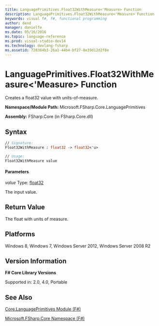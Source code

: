 ```yaml
---
title: LanguagePrimitives.Float32WithMeasure<'Measure> Function
description: LanguagePrimitives.Float32WithMeasure<'Measure> Function
keywords: visual f#, f#, functional programming
author: dend
manager: danielfe
ms.date: 05/16/2016
ms.topic: language-reference
ms.prod: visual-studio-dev14
ms.technology: devlang-fsharp
ms.assetid: 720384b3-26a1-44b4-bf27-8e39d12d2f8e 
---
```


# LanguagePrimitives.Float32WithMeasure<'Measure> Function

Creates a float32 value with units-of-measure.

**Namespace/Module Path:** Microsoft.FSharp.Core.LanguagePrimitives

**Assembly:** FSharp.Core (in FSharp.Core.dll)


## Syntax

```fsharp
// Signature:
Float32WithMeasure : float32 -> float32<'u>

// Usage:
Float32WithMeasure value
```

#### Parameters
*value*
Type: [float32](https://msdn.microsoft.com/library/9bf674b5-ea9a-4b08-ad42-4da313b6ebf0)


The input value.


## Return Value

The float with units of measure.


## Platforms
Windows 8, Windows 7, Windows Server 2012, Windows Server 2008 R2


## Version Information
**F# Core Library Versions**

Supported in: 2.0, 4.0, Portable

## See Also
[Core.LanguagePrimitives Module &#40;F&#35;&#41;](Core.LanguagePrimitives-Module-%5BFSharp%5D.md)

[Microsoft.FSharp.Core Namespace &#40;F&#35;&#41;](Microsoft.FSharp.Core-Namespace-%5BFSharp%5D.md)
